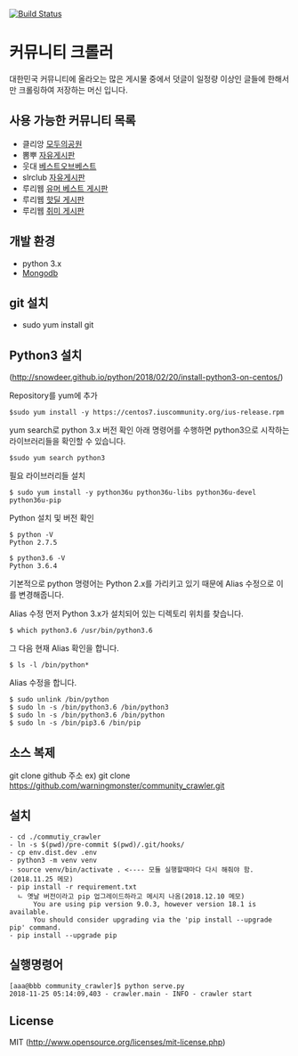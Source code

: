 [![Build Status](https://travis-ci.org/james-song/community_crawler.svg?branch=master)](https://travis-ci.org/james-song/community_crawler)

# 커뮤니티 크롤러
대한민국 커뮤니티에 올라오는 많은 게시물 중에서 덧글이 일정량 이상인 글들에 한해서만 크롤링하여 저장하는 머신 입니다.

## 사용 가능한 커뮤니티 목록 
- 클리앙 [모두의공원](http://clien.net/cs2/bbs/board.php?bo_table=park)
- 뽐뿌 [자유게시판](http://www.ppomppu.co.kr/zboard/zboard.php?id=freeboard)
- 웃대 [베스트오브베스트](http://www.todayhumor.co.kr/board/list.php?table=bestofbest)
- slrclub [자유게시판](http://www.slrclub.com/bbs/zboard.php?id=free)
- 루리웹 [유머 베스트 게시판](http://bbs.ruliweb.com/best/selection)
- 루리웹 [핫딜 게시판](http://bbs.ruliweb.com/market/board/1020)
- 루리웹 [취미 게시판](http://bbs.ruliweb.com/hobby)

## 개발 환경
- python 3.x
- [Mongodb](https://www.mongodb.org)

## git 설치
- sudo yum install git

## Python3 설치  
(http://snowdeer.github.io/python/2018/02/20/install-python3-on-centos/)    

Repository를 yum에 추가   
~~~
$sudo yum install -y https://centos7.iuscommunity.org/ius-release.rpm
~~~

yum search로 python 3.x 버전 확인
아래 명령어를 수행하면 python3으로 시작하는 라이브러리들을 확인할 수 있습니다.   
~~~
$sudo yum search python3
~~~

필요 라이브러리들 설치   
~~~
$ sudo yum install -y python36u python36u-libs python36u-devel python36u-pip
~~~

Python 설치 및 버전 확인   
~~~
$ python -V
Python 2.7.5

$ python3.6 -V
Python 3.6.4
~~~

기본적으로 python 명령어는 Python 2.x를 가리키고 있기 때문에 Alias 수정으로 이를 변경해줍니다.

Alias 수정
먼저 Python 3.x가 설치되어 있는 디렉토리 위치를 찾습니다.   
~~~
$ which python3.6 /usr/bin/python3.6 
~~~

그 다음 현재 Alias 확인을 합니다.   
~~~
$ ls -l /bin/python*
~~~

Alias 수정을 합니다.   
~~~
$ sudo unlink /bin/python
$ sudo ln -s /bin/python3.6 /bin/python3
$ sudo ln -s /bin/python3.6 /bin/python
$ sudo ln -s /bin/pip3.6 /bin/pip
~~~

## 소스 복제
git clone github 주소
ex) git clone https://github.com/warningmonster/community_crawler.git

## 설치
~~~
- cd ./commutiy_crawler
- ln -s $(pwd)/pre-commit $(pwd)/.git/hooks/
- cp env.dist.dev .env
- python3 -m venv venv
- source venv/bin/activate . <---- 모듈 실행할때마다 다시 해줘야 함.(2018.11.25 메모) 
- pip install -r requirement.txt
  ㄴ 옛날 버전이라고 pip 업그레이드하라고 메시지 나옴(2018.12.10 메모)
      You are using pip version 9.0.3, however version 18.1 is available.
      You should consider upgrading via the 'pip install --upgrade pip' command.
- pip install --upgrade pip
~~~

## 실행명령어
~~~
[aaa@bbb community_crawler]$ python serve.py
2018-11-25 05:14:09,403 - crawler.main - INFO - crawler start
~~~


## License
MIT (http://www.opensource.org/licenses/mit-license.php)

